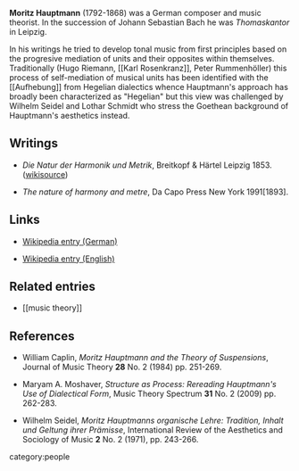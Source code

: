 
**Moritz Hauptmann** (1792-1868) was a German composer and music theorist. In the succession of Johann Sebastian Bach he was _Thomaskantor_ in Leipzig.

In his writings he tried to develop tonal music from first principles based on the progresive mediation of units and their opposites within themselves. Traditionally (Hugo Riemann, [[Karl Rosenkranz]], Peter Rummenhöller) this process of self-mediation of musical units has been identified with the [[Aufhebung]] from Hegelian dialectics whence Hauptmann's approach has broadly been characterized as "Hegelian" but this view was challenged by Wilhelm Seidel and Lothar Schmidt who stress the Goethean background of Hauptmann's aesthetics instead.

## Writings

* _Die Natur der Harmonik und Metrik_, Breitkopf & Härtel Leipzig 1853. ([wikisource](https://de.wikisource.org/wiki/Moritz_Hauptmann))

* _The nature of harmony and metre_, Da Capo Press New York 1991[1893].

## Links

* [Wikipedia entry (German)](http://de.wikipedia.org/wiki/Moritz_Hauptmann)

* [Wikipedia entry (English)](https://en.wikipedia.org/wiki/Moritz_Hauptmann)

## Related entries

* [[music theory]]

## References

* William Caplin, _Moritz Hauptmann and the Theory of Suspensions_, Journal of Music Theory **28** No. 2 (1984) pp. 251-269.

* Maryam A. Moshaver, _Structure as Process: Rereading Hauptmann's Use of Dialectical Form_, Music Theory Spectrum **31** No. 2 (2009) pp. 262-283.

* Wilhelm Seidel, _Moritz Hauptmanns organische Lehre: Tradition, Inhalt und Geltung ihrer Prämisse_, International Review of the Aesthetics and Sociology of Music **2** No. 2 (1971), pp. 243-266.





category:people